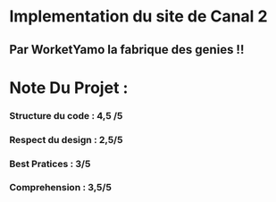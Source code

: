 # Implementation du site de Canal 2
## Par WorketYamo la fabrique des genies !! 
# Note Du Projet : 
### Structure du code  : 4,5 /5 
### Respect du design : 2,5/5 
### Best Pratices : 3/5 
### Comprehension : 3,5/5 
